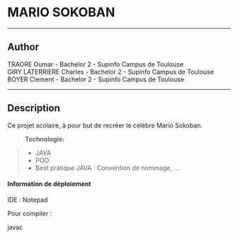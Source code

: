 MARIO SOKOBAN
===================
----------

Author
-------------

TRAORE Oumar - Bachelor 2 - Supinfo Campus de Toulouse  
GIRY LATERRIERE Charles - Bachelor 2 - Supinfo Campus de Toulouse  
BOYER Clement - Bachelor 2 - Supinfo Campus de Toulouse

----------

Description
-------------

Ce projet scolaire, à pour but de recréer le célèbre Mario Sokoban.

> **Technologie:**

> - JAVA
> - POO
> - Best pratique JAVA : Convention de nommage, ...


#### Information de déploiement

IDE : Notepad

Pour compiler :  

javac